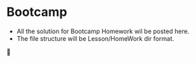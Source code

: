 # Bootcamp
  * All the solution for Bootcamp Homework wil be posted here.
  * The file structure will be Lesson/HomeWork dir format.

  :tada: 

